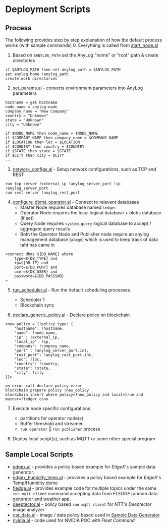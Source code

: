 # Deployment Scripts

## Process 
The following provides step by step explanation of how the default process works (with sample commands)
0. Everything is called from [start_node.al](run_scripts/start_node.al)
1. Based on `$ANYLOG_PATH` set the AnyLog "home" or "root" path & create directories
```anylog
if $ANYLOG_PATH then set anylog_path = $ANYLOG_PATH
set anylog home !anylog_path
create work directories
```
2. [set_params.al](deployment_scripts/set_params.al) - converts environment parameters into AnyLog parameters 
```anylog
hostname = get hostname
node_name = anylog-node
company_name = "New Company"
country = "Unknown"
state = "Unknown"
city = "Unknown"

if $NODE_NAME then node_name = $NODE_NAME
if $COMPANY_NAME then company_name = $COMPANY_NAME
if $LOCATION then loc = $LOCATION
if $COUNTRY then country = $COUNTRY
if $STATE then state = $STATE
if $CITY then city = $CITY
...
```

3. [network_configs.al](deployment_scripts/network_configs.al) - Setup network configurations, such as TCP and REST
```anylog
run tcp server !external_ip !anylog_server_port !ip !anylog_server_port 
run rest server !anylog_rest_port 
```

4. [configure_dbms_operator.al](deployment_scripts/database/configure_dbms_operator.al) - Connect to relevent databases
   * Master Node requires database named `ledger`
   * Operator Node requires the local logical database + blobs database (if set)
   * Query Node requires `system_query` logical database to accept / aggregate query results 
   * Both the Operator Node and Publisher node require an anylog management database (`almgm`) which is used to keep 
   track of data taht has came in
```anylog
<connect dbms ${DB_NAME} where 
    type=${DB_TYPE} and 
    ip=${DB_IP} and 
    port=${DB_PORT} and 
    user=${DB_USER} and 
    password=${DB_PASSSWD}
>
```

5. [run_scheduler.al](deployment_scripts/run_scheduler.al) - Run the default scheduling processes 
   * Scheduler 1 
   * Blockchain sync 


6. [declare_generic_policy.al](deployment_scripts/declare_generic_policy.al) - Declare policy on blockchain 
```anylog 
<new_policy = {!policy_type: {
    "hostname": !hostname,
    "name": !node_name,
    "ip" : !external_ip,
    "local_ip": !ip,
    "company": !company_name,
    "port" : !anylog_server_port.int,
    "rest_port": !anylog_rest_port.int,
    "loc": !loc,
    "country": !country,
    "state": !state, 
    "city": !city
}}>

on error call declare-policy-error
blockchain prepare policy !new_policy
blockchain insert where policy=!new_policy and local=true and master=!ledger_conn
```

7. Execute node specific configurations
   * partitions for operator node(s) 
   * Buffer threshold and streamer 
   * `run operator` || `run publisher` process 

8. Deploy local script(s), such as MQTT or some other special program


## Sample Local Scripts
* [edgex.al](sample_code/edgex.al) - provides a policy based example for _EdgeX_'s sample data generator. 
* [edgex_humidity_temp.al](../archive/fujitsu/edgex_humidity_temp.al) - provides a policy based example for _EdgeX_'s Temp/Humidity demo 
* [fledge.al](sample_code/fledge.al) - provides example code for multiple topics under the same `run mqtt client` command
accepting data from _FLEDGE_ random data generator and weather app. 
* [deeptector.al](sample_code/blob_image_data_base64.al) - policy based `run mqtt client` for NTT's _Deeptector_ image analyzer 
* [car_data.al](sample_code/blob_video_data_base64.al) - image / data policy based used in [Sample Data Generator](https://github.com/AnyLog-co/Sample-Data-Generator/blob/master/data_generator_file_processing.py)
* [nvidia.al](../archive/NVIDIA/log_files.al) - code used for NVIDIA POC with _Fleet Command_
